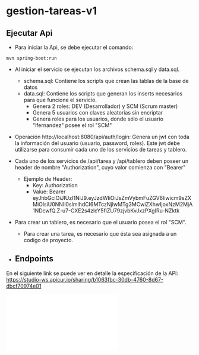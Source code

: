 # gestion-tareas-v1

## Ejecutar Api
- Para iniciar la Api, se debe ejecutar el comando:
```
mvn spring-boot:run
```
- Al iniciar el servicio se ejecutan los archivos schema.sql y data.sql.
  - schema.sql: Contiene los scripts que crean las tablas de la base de datos
  - data.sql: Contiene los scripts que generan los inserts necesarios para que funcione el servicio.
    - Genera 2 roles: DEV (Desarrollador) y SCM (Scrum master)
    - Genera 5 usuarios con claves aleatorias sin encriptar
    - Genera roles para los usuarios, donde sólo el usuario "lfernandez" posee el rol "SCM"


- Operación http://localhost:8080/api/auth/login: Genera un jwt con toda la información del usuario (usuario, password, roles). Este jwt debe utilizarse para consumir cada uno de los servicios de tareas y tablero.


- Cada uno de los servicios de /api/tarea y /api/tablero deben poseer un header de nombre "Authorization", cuyo valor comienza con "Bearer"

  - Ejemplo de Header:
    - Key: Authorization
    - Value: Bearer eyJhbGciOiJIUzI1NiJ9.eyJzdWIiOiJsZmVybmFuZGV6Iiwicm9sZXMiOlsiU0NNIl0sImlhdCI6MTczNjIwMTg3MCwiZXhwIjoxNzM2MjA1NDcwfQ.Z-u7-CXE2s4zlcY5fiZU79zjvbKvJxzPXgIRu-NZktk


- Para crear un tablero, es necesario que el usuario posea el rol "SCM".
  - Para crear una tarea, es necesario que ésta sea asignada a un codigo de proyecto.


- ## Endpoints
En el siguiente link se puede ver en detalle la especificación de la API: https://studio-ws.apicur.io/sharing/b1063fbc-30db-4760-8d67-dbcf70974e01

![Descargar Colección para Postman ](gestion-tareas-v1.postman_collection.json)